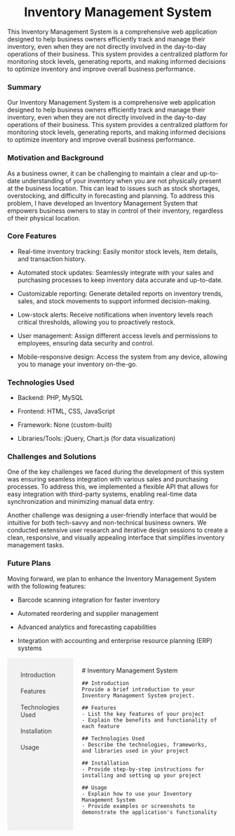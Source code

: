 <h1 align="center">Inventory Management System</h1>

<p>This Inventory Management System is a comprehensive web application designed to help business owners efficiently track and manage their inventory, even when they are not directly involved in the day-to-day operations of their business. This system provides a centralized platform for monitoring stock levels, generating reports, and making informed decisions to optimize inventory and improve overall business performance.</p>

<h3>Summary</h3>

<p>Our Inventory Management System is a comprehensive web application designed to help business owners efficiently track and manage their inventory, even when they are not directly involved in the day-to-day operations of their business. This system provides a centralized platform for monitoring stock levels, generating reports, and making informed decisions to optimize inventory and improve overall business performance.</p>

<h3>Motivation and Background</h3>

<p>As a business owner, it can be challenging to maintain a clear and up-to-date understanding of your inventory when you are not physically present at the business location. This can lead to issues such as stock shortages, overstocking, and difficulty in forecasting and planning. To address this problem, I have developed an Inventory Management System that empowers business owners to stay in control of their inventory, regardless of their physical location.</p>

<h3>Core Features</h3>

- Real-time inventory tracking: Easily monitor stock levels, item details, and transaction history.

- Automated stock updates: Seamlessly integrate with your sales and purchasing processes to keep inventory data accurate and up-to-date.

- Customizable reporting: Generate detailed reports on inventory trends, sales, and stock movements to support informed decision-making.

- Low-stock alerts: Receive notifications when inventory levels reach critical thresholds, allowing you to proactively restock.

- User management: Assign different access levels and permissions to employees, ensuring data security and control.

- Mobile-responsive design: Access the system from any device, allowing you to manage your inventory on-the-go.

<h3>Technologies Used</h3>

- Backend: PHP, MySQL

- Frontend: HTML, CSS, JavaScript

- Framework: None (custom-built)

- Libraries/Tools: jQuery, Chart.js (for data visualization)

<h3>Challenges and Solutions</h3>

<p>One of the key challenges we faced during the development of this system was ensuring seamless integration with various sales and purchasing processes. To address this, we implemented a flexible API that allows for easy integration with third-party systems, enabling real-time data synchronization and minimizing manual data entry.</p>

<p>Another challenge was designing a user-friendly interface that would be intuitive for both tech-savvy and non-technical business owners. We conducted extensive user research and iterative design sessions to create a clean, responsive, and visually appealing interface that simplifies inventory management tasks.</p>

<h3>Future Plans</h3>

<p>Moving forward, we plan to enhance the Inventory Management System with the following features:</p>

- Barcode scanning integration for faster inventory 

- Automated reordering and supplier management

- Advanced analytics and forecasting capabilities

- Integration with accounting and enterprise resource planning (ERP) systems


<div style="display: flex;">
  <div style="width: 200px; background-color: #f1f1f1; padding: 20px;">
    <a href="#introduction" style="display: block; color: #333; text-decoration: none; padding: 10px;">Introduction</a>
    <a href="#features" style="display: block; color: #333; text-decoration: none; padding: 10px;">Features</a>
    <a href="#technologies-used" style="display: block; color: #333; text-decoration: none; padding: 10px;">Technologies Used</a>
    <a href="#installation" style="display: block; color: #333; text-decoration: none; padding: 10px;">Installation</a>
    <a href="#usage" style="display: block; color: #333; text-decoration: none; padding: 10px;">Usage</a>
  </div>
  <div style="flex-grow: 1; padding: 20px;">
    # Inventory Management System

    ## Introduction
    Provide a brief introduction to your Inventory Management System project.

    ## Features
    - List the key features of your project
    - Explain the benefits and functionality of each feature

    ## Technologies Used
    - Describe the technologies, frameworks, and libraries used in your project

    ## Installation
    - Provide step-by-step instructions for installing and setting up your project

    ## Usage
    - Explain how to use your Inventory Management System
    - Provide examples or screenshots to demonstrate the application's functionality
  </div>
</div>

